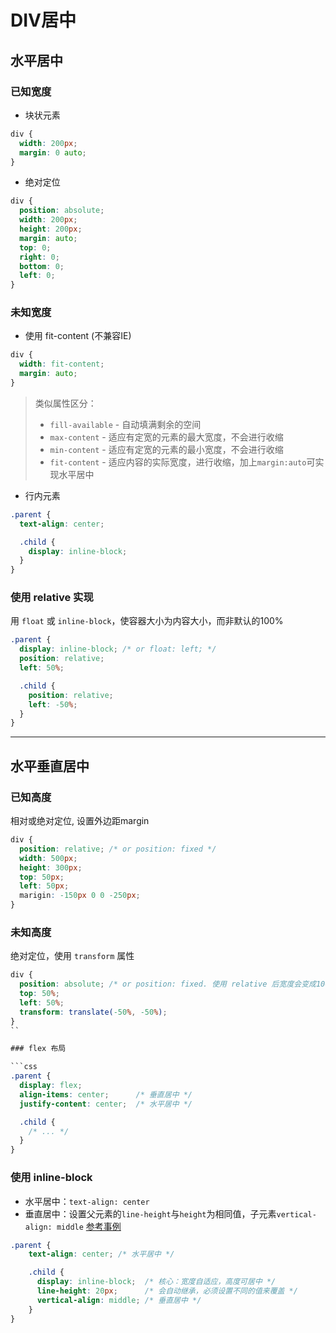 # DIV居中

## 水平居中

### 已知宽度

* 块状元素

```css
div {
  width: 200px;
  margin: 0 auto;
}
```

* 绝对定位

```css
div {
  position: absolute;
  width: 200px;
  height: 200px;
  margin: auto;
  top: 0;
  right: 0;
  bottom: 0;
  left: 0;
}
```

### 未知宽度

* 使用 fit-content (不兼容IE)

```css
div {
  width: fit-content;
  margin: auto;
}
```

> 类似属性区分：
> - `fill-available` - 自动填满剩余的空间
> - `max-content` - 适应有定宽的元素的最大宽度，不会进行收缩
> - `min-content` - 适应有定宽的元素的最小宽度，不会进行收缩
> - `fit-content` - 适应内容的实际宽度，进行收缩，加上`margin:auto`可实现水平居中

* 行内元素

```css
.parent {
  text-align: center;

  .child {
    display: inline-block;
  }
}
```

### 使用 relative 实现

用 `float` 或 `inline-block`，使容器大小为内容大小，而非默认的100%

```css
.parent {
  display: inline-block; /* or float: left; */
  position: relative;
  left: 50%;

  .child {
    position: relative;
    left: -50%;
  }
}
```

---

## 水平垂直居中

### 已知高度

相对或绝对定位, 设置外边距margin

```css
div {
  position: relative; /* or position: fixed */
  width: 500px;
  height: 300px;
  top: 50px;
  left: 50px;
  marigin: -150px 0 0 -250px;
}
```

### 未知高度

绝对定位，使用 `transform` 属性

```css
div {
  position: absolute; /* or position: fixed. 使用 relative 后宽度会变成100% */
  top: 50%;
  left: 50%;
  transform: translate(-50%, -50%);
}
``

### flex 布局

```css
.parent {
  display: flex;
  align-items: center;      /* 垂直居中 */
  justify-content: center;  /* 水平居中 */

  .child {
    /* ... */
  }
}
```

### 使用 inline-block

* 水平居中：`text-align: center`
* 垂直居中：设置父元素的`line-height`与`height`为相同值，子元素`vertical-align: middle` [参考事例](https://codepen.io/eeeeeii/pen/jdyVwJ)

```css
.parent {
    text-align: center; /* 水平居中 */

    .child {
      display: inline-block;  /* 核心：宽度自适应，高度可居中 */
      line-height: 20px;      /* 会自动继承，必须设置不同的值来覆盖 */
      vertical-align: middle; /* 垂直居中 */
    }
}

```